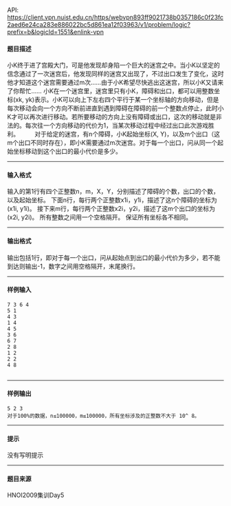API: https://client.vpn.nuist.edu.cn/https/webvpn893ff9021738b0357186c0f23fc2aed6e24ca283e886022bc5d861ea12f03963/v1/problem/logic?prefix=b&logicId=1551&enlink-vpn

#### 题目描述

小K终于进了宫殿大门，可是他发现却身陷一个巨大的迷宫之中。当小K以坚定的信念通过了一次迷宫后，他发现同样的迷宫又出现了，不过出口发生了变化，这时他才知道这个迷宫需要通过m次……由于小K希望尽快逃出这迷宫，所以小K又请来了你帮忙…… 小K在一个迷宫里，迷宫里只有小K，障碍和出口，都可以用整数坐标(xk, yk)表示。小K可以向上下左右四个平行于某一个坐标轴的方向移动，但是每次移动会向一个方向不断前进直到遇到障碍在障碍的前一个整数点停止，此时小K才可以再次进行移动。若所要移动的方向上没有障碍或出口，这次的移动就是非法的。每次往一个方向移动的代价为1，当某次移动过程中经过出口此次游戏胜利。 　 　对于给定的迷宫，有n个障碍，小K起始坐标(X, Y)，以及m个出口（这m个出口不同时存在），即小K需要通过m次迷宫。对于每一个出口，问从同一个起始坐标移动到这个出口的最小代价是多少。

---

#### 输入格式

输入的第1行有四个正整数n，m，X，Y，分别描述了障碍的个数，出口的个数，以及起始坐标。 下面n行，每行两个正整数x1i，y1i，描述了这n个障碍的坐标为(x1i, y1i)。 接下来m行，每行两个正整数x2i，y2i，描述了这m个出口的坐标为(x2i, y2i)。 所有整数之间用一个空格隔开。 保证所有坐标各不相同。

---

#### 输出格式

输出包括1行，即对于每一个出口，问从起始点到出口的最小代价为多少，若不能到达则输出-1，数字之间用空格隔开，末尾换行。

---

#### 样例输入
```
7 3 6 4
5 1
4 3
1 4
4 5
3 6
6 7
2 8
1 2
2 2
4 8


```

---

#### 样例输出
```
5 2 3
对于100%的数据，n≤100000，m≤100000，所有坐标涉及的正整数不大于 10^ 8。	

```

---

#### 提示

没有写明提示

---

#### 题目来源

HNOI2009集训Day5